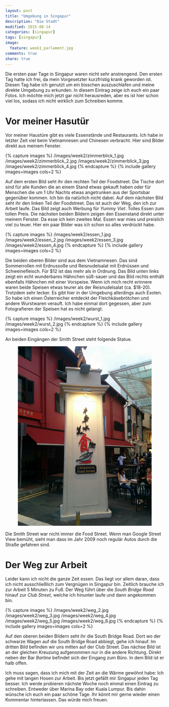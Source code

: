 ```yaml
---
layout: post
title: "Umgebung in Singapur"
description: "Die Stadt"
modified: 2015-08-14
categories: [singapur]
tags: [singapur]
image:
  feature: week1_parlament.jpg
comments: true
share: true
---
```

Die ersten paar Tage in Singapur waren nicht sehr anstrengend. Den ersten Tag hatte ich frei, da mein Vorgesetzter kurzfristig krank geworden ist. Diesen Tag habe ich genutzt um ein bisschen auszuschlafen und meine direkte Umgebung zu erkunden. In diesem Eintrag zeige ich euch ein paar Fotos. Ich möchte mich jetzt gar nicht herausreden, aber es ist hier schon viel los, sodass ich nicht wirklich zum Schreiben komme.  

# Vor meiner Hasutür
Vor meiner Haustüre gibt es viele Essenstände und Restaurants. Ich habe in letzter Zeit viel beim Vietnamnesen und Chinesen verbracht. Hier sind Bilder direkt aus meinem Fenster.

{% capture images %}
   /images/week2/zimmerblick_1.jpg
   /images/week2/zimmerblick_2.jpg
   /images/week2/zimmerblick_3.jpg
   /images/week2/zimmerblick_4.jpg
{% endcapture %}
{% include gallery images=images cols=2 %}

Auf dem ersten Bild seht ihr den rechten Teil der Foodstreet. Die Tische dort sind für alle Kunden die an einem Stand etwas gekauft haben oder für Menschen die um 1 Uhr Nachts etwas angetrunken aus der Sportsbar gegenüber kommen. Ich bin da natürlich nicht dabei. Auf dem nächsten Bild seht ihr den linken Teil der Foodstreet. Das ist auch der Weg, den ich zur Arbeit laufe. Das Bild zeigt auch Werbung für *Yummy Viet*. Tolles Essen zum tollen Preis. Die nächsten beiden Bildern zeigen den Essenstand direkt unter meinem Fenster. Da esse ich kein zweites Mal. Essen war mies und preislich viel zu teuer. Hier ein paar Bilder was ich schon so alles verdrückt habe.

{% capture images %}
   /images/week2/essen_1.jpg
   /images/week2/essen_2.jpg
   /images/week2/essen_3.jpg
   /images/week2/essen_4.jpg
{% endcapture %}
{% include gallery images=images cols=2 %}

Die beiden oberen Bilder sind aus dem Vietnamnesen. Das sind Sommerrollen mit Erdnussoße und Reisnudelsalat mit Erdnüssen und Schweinefleisch. Für $12 ist das mehr als in Ordnung. Das Bild unten links zeigt ein echt wunderbares Hähnchen süß-sauer und das Bild rechts enthält ebenfalls Hähnchen mit einer Vorspeise. Wenn ich mich recht erinnere waren beide Speisen etwas teurer als der Reisnudelsalat (ca. $18-20). Trotzdem sehr lecker. Es gibt hier in der Umgebung allerdings auch Exoten. So habe ich einen Österreicher entdeckt der Fleichkäsebrötchen und andere Wurstwaren verauft. Ich habe einmal dort gegessen, aber zum Fotografieren der Speisen hat es nicht gelangt. 

{% capture images %}
   /images/week2/wurst_1.jpg
   /images/week2/wurst_2.jpg
{% endcapture %}
{% include gallery images=images cols=2 %}

An beiden Eingängen der Smith Street steht folgende Statue. 

<figure>
 <a href="/images/week2/weg_1.jpg"><img src="/images/week2/weg_1.jpg" alt="Smith Street Statue"></a>
</figure>

Die Smith Street war nicht immer die Food Street. Wenn man Google Street View bemüht, sieht man dass im Jahr 2009 noch regulär Autos durch die Straße gefahren sind.

# Der Weg zur Arbeit
Leider kann ich nicht die ganze Zeit essen. Das liegt vor allem daran, dass ich nicht ausschließlich zum Vergnügen in Singapur bin. Zeitlich brauche ich zur Arbeit 5 Minuten zu Fuß. Der Weg führt über die *South Bridge Road* hinauf zur *Club Street*, welche ich hinunter laufe und dann angekommen bin.

{% capture images %}
   /images/week2/weg_2.jpg
   /images/week2/weg_3.jpg
   /images/week2/weg_4.jpg
   /images/week2/weg_5.jpg
   /images/week2/weg_6.jpg
{% endcapture %}
{% include gallery images=images cols=2 %}

Auf den oberen beiden Bildern seht ihr die South Bridge Road. Dort wo der schwarze Wagen auf die South Bridge Road abbiegt, gehe ich hinauf. Im dritten Bild befinden wir uns mitten auf der Club Street. Das nächse Bild ist an der gleichen Kreuzung aufgenommen nur in die andere Richtung. Direkt neben der Bar *Bartine* befindet sich der Eingang zum Büro. In dem Bild ist er halb offen.

Ich muss sagen, dass ich mich mit der Zeit an die Wärme gewöhnt habe: Ich gehe mit langen Hosen zur Arbeit. Bis jetzt gefällt mir Singapur jeden Tag besser. Ich werde probieren nächste Woche noch einmal einen Eintrag zu schreiben. Entweder über Marina Bay oder Kuala Lumpur. Bis dahin wünsche ich euch ein paar schöne Tage. Ihr könnt mir gerne wieder einen Kommentar hinterlassen. Das würde mich freuen. 
